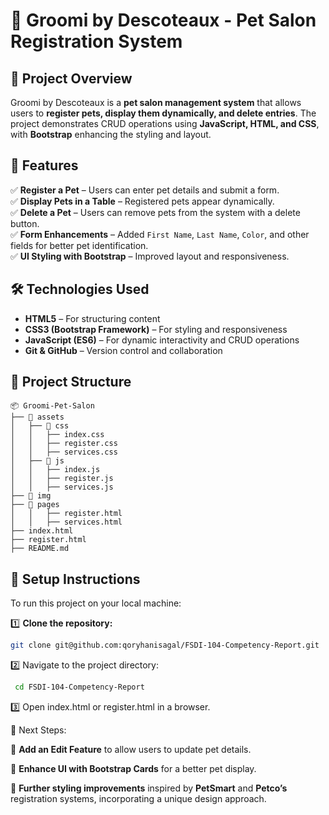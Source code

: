 # 🐾 Groomi by Descoteaux - Pet Salon Registration System  

## 📌 Project Overview  
Groomi by Descoteaux is a **pet salon management system** that allows users to **register pets, display them dynamically, and delete entries**. The project demonstrates CRUD operations using **JavaScript, HTML, and CSS**, with **Bootstrap** enhancing the styling and layout.

## 🚀 Features  
✅ **Register a Pet** – Users can enter pet details and submit a form.  
✅ **Display Pets in a Table** – Registered pets appear dynamically.  
✅ **Delete a Pet** – Users can remove pets from the system with a delete button.  
✅ **Form Enhancements** – Added `First Name`, `Last Name`, `Color`, and other fields for better pet identification.  
✅ **UI Styling with Bootstrap** – Improved layout and responsiveness.  

## 🛠 Technologies Used  
- **HTML5** – For structuring content  
- **CSS3 (Bootstrap Framework)** – For styling and responsiveness  
- **JavaScript (ES6)** – For dynamic interactivity and CRUD operations  
- **Git & GitHub** – Version control and collaboration  

## 📂 Project Structure  

```text
📦 Groomi-Pet-Salon
├── 📁 assets
│   ├── 📁 css
│   │   ├── index.css
│   │   ├── register.css
│   │   ├── services.css
│   ├── 📁 js
│   │   ├── index.js
│   │   ├── register.js
│   │   ├── services.js
├── 📁 img
├── 📁 pages
│   │   ├── register.html
│   │   ├── services.html
├── index.html
├── register.html
├── README.md
```
## 📝 Setup Instructions  
To run this project on your local machine:  

1️⃣ **Clone the repository:**  
   ```bash
   git clone git@github.com:qoryhanisagal/FSDI-104-Competency-Report.git
   ```
   2️⃣ Navigate to the project directory:
   ```bash
    cd FSDI-104-Competency-Report
   ```

   3️⃣ Open index.html or register.html in a browser.

   🎯 Next Steps:

🔹 **Add an Edit Feature** to allow users to update pet details.

🔹 **Enhance UI with Bootstrap Cards** for a better pet display.

🔹 **Further styling improvements** inspired by **PetSmart** and **Petco’s** registration systems, incorporating a unique design approach.



